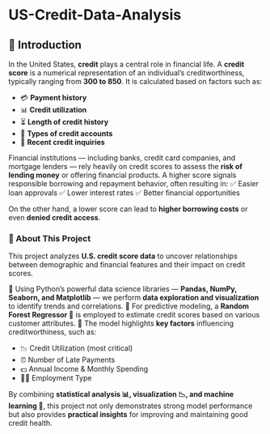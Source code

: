 # US-Credit-Data-Analysis
## **📌 Introduction**

In the United States, **credit** plays a central role in financial life. A **credit score** is a numerical representation of an individual’s creditworthiness, typically ranging from **300 to 850**. It is calculated based on factors such as:

* 💳 **Payment history**
* 📊 **Credit utilization**
* ⏳ **Length of credit history**
* 🏦 **Types of credit accounts**
* 📝 **Recent credit inquiries**

Financial institutions — including banks, credit card companies, and mortgage lenders — rely heavily on credit scores to assess the **risk of lending money** or offering financial products. A higher score signals responsible borrowing and repayment behavior, often resulting in:
✅ Easier loan approvals
✅ Lower interest rates
✅ Better financial opportunities

On the other hand, a lower score can lead to **higher borrowing costs** or even **denied credit access**.


### 🎯 About This Project

This project analyzes **U.S. credit score data** to uncover relationships between demographic and financial features and their impact on credit scores.

🔹 Using Python’s powerful data science libraries — **Pandas, NumPy, Seaborn, and Matplotlib** — we perform **data exploration and visualization** to identify trends and correlations.
🔹 For predictive modeling, a **Random Forest Regressor 🌲** is employed to estimate credit scores based on various customer attributes.
🔹 The model highlights **key factors** influencing creditworthiness, such as:

* 📉 Credit Utilization (most critical)
* ⏰ Number of Late Payments
* 💵 Annual Income & Monthly Spending
* 👨‍💼 Employment Type

By combining **statistical analysis 📊, visualization 📉, and machine learning 🤖**, this project not only demonstrates strong model performance but also provides **practical insights** for improving and maintaining good credit health.


